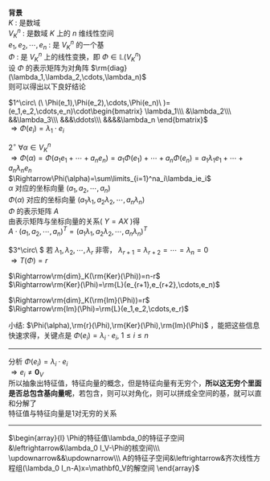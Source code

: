 **背景**  
$K$ : 是数域  
$V_K^n$ : 是数域 $K$ 上的 $n$ 维线性空间  
$e_1,e_2,\cdots,e_n$ : 是 $V_K^n$ 的一个基  
$\Phi$ : 是 $V_K^n$ 上的线性变换，即 $\Phi\in\mathbb{L}(V_K^n)$  
设 $\Phi$ 的表示矩阵为对角阵 $\rm{diag}(\lambda_1,\lambda_2,\cdots,\lambda_n)$  
则可以得出以下良好结论  
  
$1^\circ\ (\ \Phi(e_1),\Phi(e_2),\cdots,\Phi(e_n)\ )=(e_1,e_2,\cdots,e_n)\cdot\begin{bmatrix}  
\lambda_1\\\  
&\lambda_2\\\  
&&\lambda_3\\\  
&&&\ddots\\\  
&&&&\lambda_n  
\end{bmatrix}$  
$\Rightarrow\Phi(e_i)=\lambda_1\cdot e_i$  
  
$2^\circ\ \forall\alpha\in V_K^n$  
$\Rightarrow\Phi(\alpha)=\Phi(a_1e_1+\cdots+a_ne_n)=a_1\Phi(e_1)+\cdots+a_n\Phi(e_n)=a_1\lambda_1e_1+\cdots+a_n\lambda_ne_n$  
$\Rightarrow\Phi(\alpha)=\sum\limits_{i=1}^na_i\lambda_ie_i$  
$\alpha$ 对应的坐标向量 $(a_1,a_2,\cdots,a_n)$  
$\Phi(\alpha)$ 对应的坐标向量 $(a_1\lambda_1,a_2\lambda_2,\cdots,a_n\lambda_n)$  
$\Phi$ 的表示矩阵 $A$  
由表示矩阵与坐标向量的关系( $Y=AX$ )得  
$A\cdot(a_1,a_2,\cdots,a_n)^T=(a_1\lambda_1,a_2\lambda_2,\cdots,a_n\lambda_n)^T$  
  
$3^\circ\ $ 若 $\lambda_1,\lambda_2,\cdots,\lambda_r$ 非零， $\lambda_{r+1}=\lambda_{r+2}=\cdots=\lambda_n=0$  
$\Rightarrow T(\Phi)=r$  
  
$\Rightarrow\rm{dim}_K(\rm{Ker}(\Phi))=n-r$  
$\Rightarrow\rm{Ker}(\Phi)=\rm{L}(e_{r+1},e_{r+2},\cdots,e_n)$  
  
$\Rightarrow\rm{dim}_K(\rm{Im}(\Phi))=r$  
$\Rightarrow\rm{Im}(\Phi)=\rm{L}(e_1,e_2,\cdots,e_r)$  
  
小结:  $\Phi(\alpha),\rm{r}(\Phi),\rm{Ker}(\Phi),\rm{Im}(\Phi)$ ，能把这些信息快速求得，关键点是 $\Phi(e_i)=\lambda_i\cdot e_i,\ 1\le i\le n$  
  
---  
  
分析 $\Phi(e_i)=\lambda_i\cdot e_i$  
$\Rightarrow e_i\neq\mathbf0_V$  
所以抽象出特征值，特征向量的概念，但是特征向量有无穷个，**所以这无穷个里面是否总包含基向量呢**，若包含，则可以对角化，则可以拼成全空间的基，就可以直和分解了  
特征值与特征向量是1对无穷的关系  
  
---  
  
$\begin{array}{l}  
\Phi的特征值\lambda_0的特征子空间&\leftrightarrow&\lambda_0 I_V-\Phi的核空间\\\  
\updownarrow&&\updownarrow\\\  
A的特征子空间&\leftrightarrow&齐次线性方程组(\lambda_0 I_n-A)x=\mathbf0_V的解空间  
\end{array}$  
